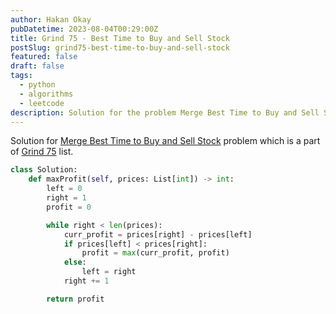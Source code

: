 ```yaml
---
author: Hakan Okay
pubDatetime: 2023-08-04T00:29:00Z
title: Grind 75 - Best Time to Buy and Sell Stock
postSlug: grind75-best-time-to-buy-and-sell-stock
featured: false
draft: false
tags:
  - python
  - algorithms
  - leetcode
description: Solution for the problem Merge Best Time to Buy and Sell Stock on Grind 75 list.
---
```


Solution for [Merge Best Time to Buy and Sell Stock](https://leetcode.com/problems/best-time-to-buy-and-sell-stock/description/) problem which is a part of [Grind 75](https://www.techinterviewhandbook.org/grind75) list.

```python
class Solution:
    def maxProfit(self, prices: List[int]) -> int:
        left = 0
        right = 1
        profit = 0

        while right < len(prices):
            curr_profit = prices[right] - prices[left]
            if prices[left] < prices[right]:
                profit = max(curr_profit, profit)
            else:
                left = right
            right += 1

        return profit
```
